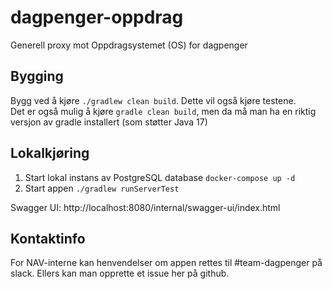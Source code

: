# dagpenger-oppdrag
Generell proxy mot Oppdragsystemet (OS) for dagpenger

## Bygging
Bygg ved å kjøre `./gradlew clean build`. Dette vil også kjøre testene.  
Det er også mulig å kjøre `gradle clean build`, men da må man ha en riktig versjon av gradle installert (som støtter Java 17)

## Lokalkjøring
1. Start lokal instans av PostgreSQL database `docker-compose up -d`
2. Start appen `./gradlew runServerTest`

Swagger UI: http://localhost:8080/internal/swagger-ui/index.html

## Kontaktinfo
For NAV-interne kan henvendelser om appen rettes til #team-dagpenger på slack. Ellers kan man opprette et issue her på github.
